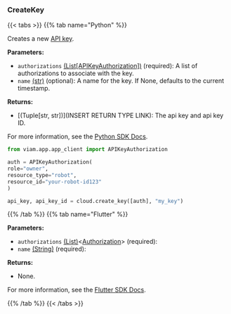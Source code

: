 ### CreateKey

{{< tabs >}}
{{% tab name="Python" %}}

Creates a new [API key](/fleet/cli/#authenticate).

**Parameters:**

- `authorizations` [(List[APIKeyAuthorization])](https://python.viam.dev/autoapi/viam/proto/app/index.html#viam.proto.app.Authorization) (required): A list of authorizations to associate with the key.
- `name` [(str)](<INSERT PARAM TYPE LINK>) (optional): A name for the key. If None, defaults to the current timestamp.

**Returns:**

- [(Tuple[str, str])](INSERT RETURN TYPE LINK): The api key and api key ID.

For more information, see the [Python SDK Docs](https://python.viam.dev/autoapi/viam/app/app_client/index.html#viam.app.app_client.AppClient.create_key).

``` python {class="line-numbers linkable-line-numbers"}
from viam.app.app_client import APIKeyAuthorization

auth = APIKeyAuthorization(
role="owner",
resource_type="robot",
resource_id="your-robot-id123"
)

api_key, api_key_id = cloud.create_key([auth], "my_key")
```

{{% /tab %}}
{{% tab name="Flutter" %}}

**Parameters:**

- `authorizations` [(List)](https://api.flutter.dev/flutter/dart-core/List-class.html)<[Authorization](https://flutter.viam.dev/viam_protos.app.app/Authorization-class.html)> (required):
- `name` [(String)](https://api.flutter.dev/flutter/dart-core/String-class.html) (required):

**Returns:**

- None.

For more information, see the [Flutter SDK Docs](https://flutter.viam.dev/viam_protos.app.app/AppServiceClient/createKey.html).

{{% /tab %}}
{{< /tabs >}}
